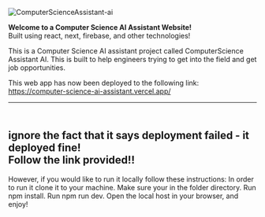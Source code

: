 ![ComputerScienceAssistant-ai](https://www.iimtindia.net/Blog/wp-content/uploads/2021/05/Machine-Learning.jpg)

**Welcome to a Computer Science AI Assistant Website!**
<br>Built using react, next, firebase, and other technologies!

This is a Computer Science AI assistant project called ComputerScience Assistant AI. This is built to help engineers trying to get into the field and get job opportunities.

This web app has now been deployed to the following link: https://computer-science-ai-assistant.vercel.app/

---------------------------------------------------------------------------
<br>ignore the fact that it says deployment failed - it deployed fine!
<br>Follow the link provided!!
---------------------------------------------------------------------------

However, if you would like to run it locally follow these instructions:
In order to run it clone it to your machine.
Make sure your in the folder directory.
Run npm install.
Run npm run dev.
Open the local host in your browser, and enjoy!
